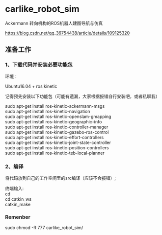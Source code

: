 # carlike_robot_sim  
Ackermann 转向机构的ROS机器人建图导航与仿真  
  
https://blog.csdn.net/qq_36754438/article/details/109125320  
  
## 准备工作  
### 1、下载代码并安装必要功能包  

环境：  
  
Ubuntu16.04 + ros kinetic  

记得预先安装以下功能包（可能有遗漏，大家根据报错自行安装吧，或者私聊我）   

sudo apt-get install ros-kinetic-ackermann-msgs  
sudo apt-get install ros-kinetic-navigation  
sudo apt-get install ros-kinetic-openslam-gmapping  
sudo apt-get install ros-kinetic-geographic-info  
sudo apt-get install ros-kinetic-controller-manager  
sudo apt-get install ros-kinetic-gazebo-ros-control  
sudo apt-get install ros-kinetic-effort-controllers  
sudo apt-get install ros-kinetic-joint-state-controller   
sudo apt-get install ros-kinetic-position-controllers   
sudo apt-get install ros-kinetic-teb-local-planner  

### 2、编译  
将代码放到自己的工作空间里的src编译（应该不会报错）;  


终端输入:  
cd  
cd catkin_ws  
catkin_make  

### Remenber  
sudo chmod -R 777 carlike_robot_sim/


